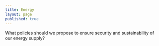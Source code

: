 ```yaml
---
title: Energy
layout: page
published: true
---
```


What policies should we propose to ensure security and sustainability of our energy supply?